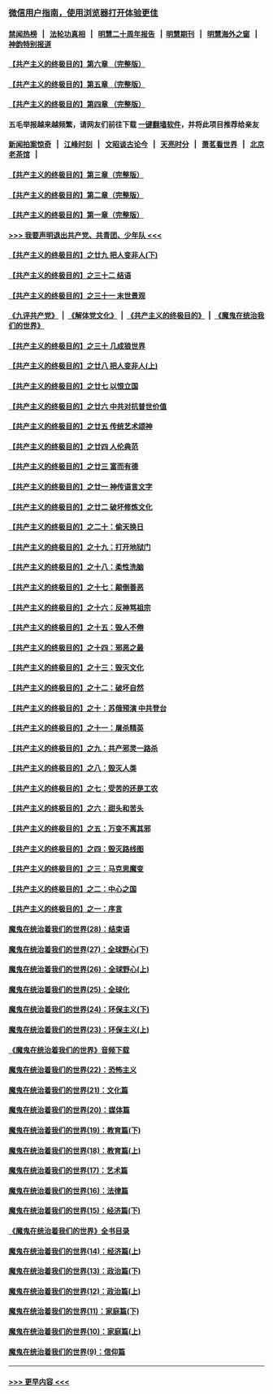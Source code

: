 ### [微信用户指南，使用浏览器打开体验更佳](https://github.com/gfw-breaker/banned-news1/blob/master/indexes/wechat-guide.md?t=0)
#### [禁闻热榜](热点新闻.md?t=0)  &nbsp;&nbsp;|&nbsp;&nbsp; [法轮功真相](https://github.com/gfw-breaker/truth/blob/master/README.md?t=0) &nbsp;&nbsp;|&nbsp;&nbsp; [明慧二十周年报告](https://github.com/gfw-breaker/mh-reports/blob/master/README.md?t=0) &nbsp;&nbsp;|&nbsp;&nbsp;[明慧期刊](https://github.com/gfw-breaker/mh-qikan) &nbsp;&nbsp;|&nbsp;&nbsp; [明慧海外之窗](https://github.com/gfw-breaker/mh-news/blob/master/README.md?t=0) &nbsp;&nbsp;|&nbsp;&nbsp; [神韵特别报道](https://github.com/gfw-breaker/mh-news/blob/master/shenyun.md?t=0)
#### [【共产主义的终极目的】第六章 （完整版）](../pages/nsc422/n11428913.md?t=02131044) 
#### [【共产主义的终极目的】第五章 （完整版）](../pages/nsc422/n11428912.md?t=02131044) 
#### [【共产主义的终极目的】第四章 （完整版）](../pages/nsc422/n11428907.md?t=02131044) 
#### 五毛举报越来越频繁，请网友们前往下载 [一键翻墙软件](https://github.com/gfw-breaker/ssr-accounts)，并将此项目推荐给亲友
#### [新闻拍案惊奇](https://github.com/gfw-breaker/banned-news1/blob/master/pages/link4.md) &nbsp;&nbsp;|&nbsp;&nbsp; [江峰时刻](https://github.com/gfw-breaker/banned-news1/blob/master/pages/link4.md) &nbsp;&nbsp;|&nbsp;&nbsp; [文昭谈古论今](https://github.com/gfw-breaker/banned-news1/blob/master/pages/link4.md) &nbsp;&nbsp;|&nbsp;&nbsp; [天亮时分](https://github.com/gfw-breaker/banned-news1/blob/master/pages/link4.md) &nbsp;&nbsp;|&nbsp;&nbsp; [萧茗看世界](https://github.com/gfw-breaker/banned-news1/blob/master/pages/link4.md) &nbsp;&nbsp;|&nbsp;&nbsp; [北京老茶馆](https://github.com/gfw-breaker/banned-news1/blob/master/pages/link4.md) &nbsp;&nbsp;|&nbsp;&nbsp; 
#### [【共产主义的终极目的】第三章（完整版）](../pages/nsc422/n11428848.md?t=02131044) 
#### [【共产主义的终极目的】第二章（完整版）](../pages/nsc422/n11428831.md?t=02131044) 
#### [【共产主义的终极目的】第一章（完整版）](../pages/nsc422/n11417651.md?t=02131044) 
#### [>>> 我要声明退出共产党、共青团、少年队 <<<](https://github.com/begood0513/goodnews/blob/master/quit/letter.md) 
#### [【共产主义的终极目的】之廿九 把人变非人(下)](../pages/nsc422/n11344140.md?t=02131044) 
#### [【共产主义的终极目的】之三十二 结语](../pages/nsc422/n11360535.md?t=02131044) 
#### [【共产主义的终极目的】之三十一 末世景观](../pages/nsc422/n11351129.md?t=02131044) 
#### [《九评共产党》](https://github.com/begood0513/9ping.md/blob/master/README.md) &nbsp;|&nbsp; [《解体党文化》](../../../../jtdwh.md/blob/master/README.md)  &nbsp;|&nbsp; [《共产主义的终极目的》](../../../../gczydzjmd.md/blob/master/README.md) &nbsp;|&nbsp; [《魔鬼在统治我们的世界》](../../../../mgztzwmdsj.md/blob/master/README.md) 
#### [【共产主义的终极目的】之三十 几成狼世界](../pages/nsc422/n11348280.md?t=02131044) 
#### [【共产主义的终极目的】之廿八 把人变非人(上)](../pages/nsc422/n11340492.md?t=02131044) 
#### [【共产主义的终极目的】之廿七 以恨立国](../pages/nsc422/n11336944.md?t=02131044) 
#### [【共产主义的终极目的】之廿六 中共对抗普世价值](../pages/nsc422/n11324785.md?t=02131044) 
#### [【共产主义的终极目的】之廿五 传统艺术颂神](../pages/nsc422/n11296396.md?t=02131044) 
#### [【共产主义的终极目的】之廿四 人伦典范](../pages/nsc422/n11296397.md?t=02131044) 
#### [【共产主义的终极目的】之廿三 富而有德](../pages/nsc422/n11283598.md?t=02131044) 
#### [【共产主义的终极目的】之廿一 神传语言文字](../pages/nsc422/n11263265.md?t=02131044) 
#### [【共产主义的终极目的】之廿二 破坏修炼文化](../pages/nsc422/n11245728.md?t=02131044) 
#### [【共产主义的终极目的】之二十：偷天换日](../pages/nsc422/n11238846.md?t=02131044) 
#### [【共产主义的终极目的】之十九：打开地狱门](../pages/nsc422/n11206376.md?t=02131044) 
#### [【共产主义的终极目的】之十八：柔性洗脑](../pages/nsc422/n11199994.md?t=02131044) 
#### [【共产主义的终极目的】之十七：颠倒善恶](../pages/nsc422/n11179782.md?t=02131044) 
#### [【共产主义的终极目的】之十六：反神骂祖宗](../pages/nsc422/n11166798.md?t=02131044) 
#### [【共产主义的终极目的】之十五：毁人不倦](../pages/nsc422/n11166792.md?t=02131044) 
#### [【共产主义的终极目的】之十四：邪恶之最](../pages/nsc422/n11150249.md?t=02131044) 
#### [【共产主义的终极目的】之十三：毁灭文化](../pages/nsc422/n11135227.md?t=02131044) 
#### [【共产主义的终极目的】之十二：破坏自然](../pages/nsc422/n11135214.md?t=02131044) 
#### [【共产主义的终极目的】之十：苏俄预演 中共登台](../pages/nsc422/n11118424.md?t=02131044) 
#### [【共产主义的终极目的】之十一：屠杀精英](../pages/nsc422/n11118442.md?t=02131044) 
#### [【共产主义的终极目的】之九：共产邪灵一路杀](../pages/nsc422/n11114139.md?t=02131044) 
#### [【共产主义的终极目的】之八：毁灭人类](../pages/nsc422/n11108503.md?t=02131044) 
#### [【共产主义的终极目的】之七：受苦的还是工农](../pages/nsc422/n11101809.md?t=02131044) 
#### [【共产主义的终极目的】之六：甜头和苦头](../pages/nsc422/n11096971.md?t=02131044) 
#### [【共产主义的终极目的】之五：万变不离其邪](../pages/nsc422/n11091285.md?t=02131044) 
#### [【共产主义的终极目的】之四：毁灭路线图](../pages/nsc422/n11086284.md?t=02131044) 
#### [【共产主义的终极目的】之三：马克思魔变](../pages/nsc422/n11061941.md?t=02131044) 
#### [【共产主义的终极目的】之二：中心之国](../pages/nsc422/n11047728.md?t=02131044) 
#### [【共产主义的终极目的】之一：序言](../pages/nsc422/n11086077.md?t=02131044) 
#### [魔鬼在统治着我们的世界(28)：结束语](../pages/nsc422/n10936246.md?t=02131044) 
#### [魔鬼在统治着我们的世界(27)：全球野心(下)](../pages/nsc422/n10928319.md?t=02131044) 
#### [魔鬼在统治着我们的世界(26)：全球野心(上)](../pages/nsc422/n10900318.md?t=02131044) 
#### [魔鬼在统治着我们的世界(25)：全球化](../pages/nsc422/n10788205.md?t=02131044) 
#### [魔鬼在统治着我们的世界(24)：环保主义(下)](../pages/nsc422/n10695307.md?t=02131044) 
#### [魔鬼在统治着我们的世界(23)：环保主义(上)](../pages/nsc422/n10688613.md?t=02131044) 
#### [《魔鬼在统治着我们的世界》音频下载](../pages/nsc422/n10635553.md?t=02131044) 
#### [魔鬼在统治着我们的世界(22)：恐怖主义](../pages/nsc422/n10614727.md?t=02131044) 
#### [魔鬼在统治着我们的世界(21)：文化篇](../pages/nsc422/n10597706.md?t=02131044) 
#### [魔鬼在统治着我们的世界(20)：媒体篇](../pages/nsc422/n10586579.md?t=02131044) 
#### [魔鬼在统治着我们的世界(19)：教育篇(下)](../pages/nsc422/n10564808.md?t=02131044) 
#### [魔鬼在统治着我们的世界(18)：教育篇(上)](../pages/nsc422/n10526970.md?t=02131044) 
#### [魔鬼在统治着我们的世界(17)：艺术篇](../pages/nsc422/n10499093.md?t=02131044) 
#### [魔鬼在统治着我们的世界(16)：法律篇](../pages/nsc422/n10485969.md?t=02131044) 
#### [魔鬼在统治着我们的世界(15)：经济篇(下)](../pages/nsc422/n10469975.md?t=02131044) 
#### [《魔鬼在统治着我们的世界》全书目录](../pages/nsc422/n10464261.md?t=02131044) 
#### [魔鬼在统治着我们的世界(14)：经济篇(上)](../pages/nsc422/n10457370.md?t=02131044) 
#### [魔鬼在统治着我们的世界(13)：政治篇(下)](../pages/nsc422/n10448270.md?t=02131044) 
#### [魔鬼在统治着我们的世界(12)：政治篇(上)](../pages/nsc422/n10444576.md?t=02131044) 
#### [魔鬼在统治着我们的世界(11)：家庭篇(下)](../pages/nsc422/n10440961.md?t=02131044) 
#### [魔鬼在统治着我们的世界(10)：家庭篇(上)](../pages/nsc422/n10435448.md?t=02131044) 
#### [魔鬼在统治着我们的世界(9)：信仰篇](../pages/nsc422/n10432159.md?t=02131044) 

----
#### [ >>> 更早内容 <<< ](../indexes/nsc422-earlier.md)
